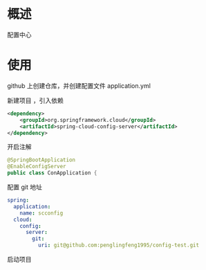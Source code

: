 # 概述

配置中心

# 使用

github 上创建仓库，并创建配置文件 application.yml

新建项目 ，引入依赖

```xml
<dependency>
    <groupId>org.springframework.cloud</groupId>
    <artifactId>spring-cloud-config-server</artifactId>
</dependency>
```

开启注解

```java
@SpringBootApplication
@EnableConfigServer
public class ConApplication {
```

配置 git 地址

```yaml
spring:
  application:
    name: scconfig
  cloud:
    config:
      server:
        git:
          uri: git@github.com:penglingfeng1995/config-test.git
```

启动项目